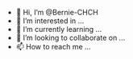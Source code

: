 - 👋 Hi, I’m @Bernie-CHCH
- 👀 I’m interested in ...
- 🌱 I’m currently learning ...
- 💞️ I’m looking to collaborate on ...
- 📫 How to reach me ...

<!---
Bernie-CHCH/Bernie-CHCH is a ✨ special ✨ repository because its `README.md` (this file) appears on your GitHub profile.
You can click the Preview link to take a look at your changes.
--->
